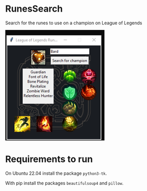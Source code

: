 # RunesSearch
Search for the runes to use on a champion on League of Legends

![Image Demo](https://github.com/Wheados/LoLRunesApp/blob/master/ImgDemo.png)

# Requirements to run
On Ubuntu 22.04 install the package `python3-tk`.

With pip install the packages `beautifulsoup4` and `pillow`.